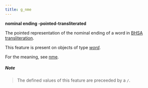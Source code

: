```yaml
---
title: g_nme
---
```


**nominal ending -pointed-transliterated**


The pointed representation of the nominal ending of a word in
[BHSA transliteration](https://shebanq.ancient-data.org/shebanq/static/docs/BHSA-transcription.pdf).

This feature is present on objects of type [*word*](otype).

For the meaning, see [nme](nme).

##### Note
> The defined values of this feature are preceeded by a `/`.

